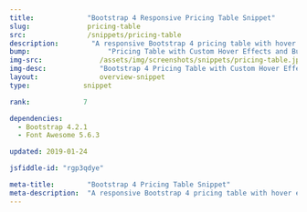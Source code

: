 ```yaml
---
title:             "Bootstrap 4 Responsive Pricing Table Snippet"
slug:              pricing-table
src:               /snippets/pricing-table
description:	    "A responsive Bootstrap 4 pricing table with hover effects, custom buttons, and Font Awesome icons."
bump:			        "Pricing Table with Custom Hover Effects and Buttons"
img-src:	    	  /assets/img/screenshots/snippets/pricing-table.jpg
img-desc:		      "Bootstrap 4 Pricing Table with Custom Hover Effects and Buttons"
layout:		    	  overview-snippet
type:             snippet

rank:             7

dependencies:     
  - Bootstrap 4.2.1
  - Font Awesome 5.6.3

updated: 2019-01-24

jsfiddle-id: "rgp3qdye"

meta-title:        "Bootstrap 4 Pricing Table Snippet"
meta-description:  "A responsive Bootstrap 4 pricing table with hover effects, custom buttons, and Font Awesome icons."
---
```

